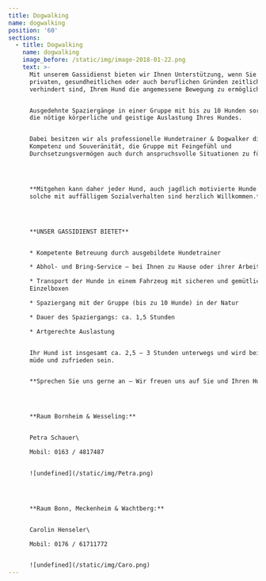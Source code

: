 ```yaml
---
title: Dogwalking
name: dogwalking
position: '60'
sections:
  - title: Dogwalking
    name: dogwalking
    image_before: /static/img/image-2018-01-22.png
    text: >-
      Mit unserem Gassidienst bieten wir Ihnen Unterstützung, wenn Sie aus
      privaten, gesundheitlichen oder auch beruflichen Gründen zeitlich
      verhindert sind, Ihrem Hund die angemessene Bewegung zu ermöglichen.


      Ausgedehnte Spaziergänge in einer Gruppe mit bis zu 10 Hunden sorgen für
      die nötige körperliche und geistige Auslastung Ihres Hundes.


      Dabei besitzen wir als professionelle Hundetrainer & Dogwalker die nötige
      Kompetenz und Souveränität, die Gruppe mit Feingefühl und
      Durchsetzungsvermögen auch durch anspruchsvolle Situationen zu führen.




      **Mitgehen kann daher jeder Hund, auch jagdlich motivierte Hunde oder
      solche mit auffälligem Sozialverhalten sind herzlich Willkommen.**




      **UNSER GASSIDIENST BIETET**


      * Kompetente Betreuung durch ausgebildete Hundetrainer

      * Abhol- und Bring-Service – bei Ihnen zu Hause oder ihrer Arbeitsstelle

      * Transport der Hunde in einem Fahrzeug mit sicheren und gemütlichen
      Einzelboxen

      * Spaziergang mit der Gruppe (bis zu 10 Hunde) in der Natur

      * Dauer des Spaziergangs: ca. 1,5 Stunden

      * Artgerechte Auslastung


      Ihr Hund ist insgesamt ca. 2,5 – 3 Stunden unterwegs und wird bei Rückkehr
      müde und zufrieden sein.


      **Sprechen Sie uns gerne an – Wir freuen uns auf Sie und Ihren Hund!**




      **Raum Bornheim & Wesseling:**


      Petra Schauer\

      Mobil: 0163 / 4817487


      ![undefined](/static/img/Petra.png)




      **Raum Bonn, Meckenheim & Wachtberg:**


      Carolin Henseler\

      Mobil: 0176 / 61711772


      ![undefined](/static/img/Caro.png)
---
```



